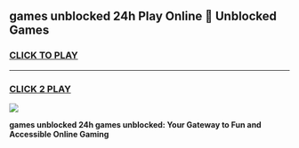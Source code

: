 
## games unblocked 24h Play Online 👋 Unblocked Games
<h3>
<a href="https://premium.freeplayer.one?title=games_unblocked_24h&ref=19F">CLICK TO PLAY</a></h3>
<hr>

<h3>
<a href="https://premium.freeplayer.one?title=games_unblocked_24h&ref=19F">CLICK 2 PLAY</a>
  
</h3>

<a href="https://premium.freeplayer.one?title=games_unblocked_24h&ref=19F"><img src="https://clearcache.store/games.png"></a>


**games unblocked 24h games unblocked: Your Gateway to Fun and Accessible Online Gaming**
